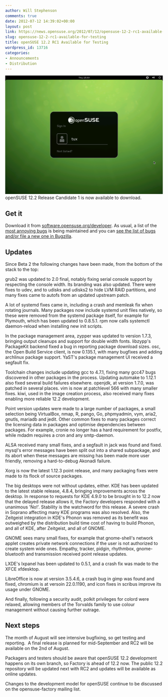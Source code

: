 ```yaml
---
author: Will Stephenson
comments: true
date: 2012-07-12 14:39:02+00:00
layout: post
link: https://news.opensuse.org/2012/07/12/opensuse-12-2-rc1-available-for-testing/
slug: opensuse-12-2-rc1-available-for-testing
title: openSUSE 12.2 RC1 Available for Testing
wordpress_id: 13716
categories:
- Announcements
- Distribution
---
```


[![](/wp-content/uploads/2012/07/gdm.png)](http://news.opensuse.org/2012/07/12/opensuse-12-2-rc1-available-for-testing/gdm/)openSUSE 12.2 Release Candidate 1 is now available to download.


## Get it


Download it from [software.opensuse.org/developer](http://software.opensuse.org/developer/). As usual, a list of the [most annoying bugs](http://en.opensuse.org/openSUSE:Most_annoying_bugs_12.2_dev#openSUSE_12.2_RC_1) is being maintained and you can [see the list of bugs](https://bugzilla.novell.com/query.cgi?classification=openSUSE&field0-0-0=op_sys&product=openSUSE%2012.2&query_format=advanced&resolution=---&type0-0-0=substring&value0-0-0=openSUSE) [and/or file a new one in Bugzilla](https://bugzilla.novell.com/enter_bug.cgi?product=openSUSE%2012.2&format=guided).


## Updates


Since Beta 2 the following changes have been made, from the bottom of the stack to the top:<!-- more -->

grub2 was updated to 2.0 final, notably fixing serial console support by respecting the console width. Its branding was also updated. There were fixes to udev, and to udisks and udisks2 to hide LVM RAID partitions, and many fixes came to autofs from an updated upstream patch.

A lot of systemd fixes came in, including a crash and memleak fix when rotating journals. Many packages now include systemd unit files natively, so these were removed from the systemd package itself, for example for Plymouth, which has been updated to 0.8.5.1. rpm now calls systemctl daemon-reload when installing new init scripts.

In the package management area, zypper was updated to version 1.7.3, bringing output cleanups and support for double width fonts. libzypp's PackageKit backend fixed a bug in reporting package download sizes. osc, the Open Build Service client, is now 0.135.1, with many bugfixes and adding archlinux package support. YaST's package management UI received a segfault fix.

Toolchain changes include updating gcc to 4.7.1, fixing many gcc47 bugs discovered in other packages in the process. Updating automake to 1.12.1 also fixed several build failures elsewhere. openjdk, at version 1.7.0, was patched in several places. vim is now at patchlevel 566 with many smaller fixes. kiwi, used in the image creation process, also received many fixes enabling more reliable 12.2 development.

Point version updates were made to a large number of packages, a small selection being VirtualBox, nmap, R, pango, Go, phpmyadmin, vym, aria2, gnutls, mariadb and jedit. Other common fixes to many packages correct the licensing data in packages and optimise dependencies between packages. For example, cronie no longer has a hard requirement for postfix, while mdadm requires a cron and any smtp-daemon.

ALSA received many small fixes, and a segfault in jack was found and fixed. mysql's error messages have been split out into a shared subpackage, and its abort when these messages are missing has been made more user friendly, removing a hard-to-debug Akonadi failure.

Xorg is now the latest 1.12.3 point release, and many packaging fixes were made to its flock of source packages.

The big desktops were not without updates, either. KDE has been updated to the latest stable release, 4.8.4, bringing improvements across the desktop. In response to requests for KDE 4.9.0 to be brought in to 12.2 now that the delayed release allows it, the Factory developers responded with a unanimous 'No!'. Stability is the watchword for this release. A severe crash in Soprano affecting many KDE programs was also resolved. Also, the Zeitgeist integration in KDE's Phonon was removed as its benefit was outweighed by the distribution build time cost of having to build Phonon, and all of KDE, after Zeitgeist, and all of GNOME.

GNOME sees many small fixes, for example that gnome-shell's network applet creates private network connections if the user is not authorized to create system wide ones. Empathy, tracker, pidgin, rhythmbox, gnome-bluetooth and transmission received point release updates.

LXDE's lxpanel has been updated to 0.5.1, and a crash fix was made to the XFCE xfdesktop.

LibreOffice is now at version 3.5.4.6, a crash bug in gimp was found and fixed, chromium is at versoin 22.0.1190, and icon fixes in scribus improve its usage under GNOME.

And finally, following a security audit, polkit privileges for colord were relaxed, allowing members of the Torvalds family to use colour management without causing further outrage.


## Next steps


The month of August will see intensive bugfixing, so get testing and reporting.  A final release is planned for mid-September and RC2 will be available on the 2nd of August.

Packagers and testers should be aware that openSUSE 12.2 development happens on its own branch, so Factory is ahead of 12.2 now. The public 12.2 repository will be updated next with RC2 and updates will be available as online updates.

Changes to the development model for openSUSE continue to be discussed on the opensuse-factory mailing list.
